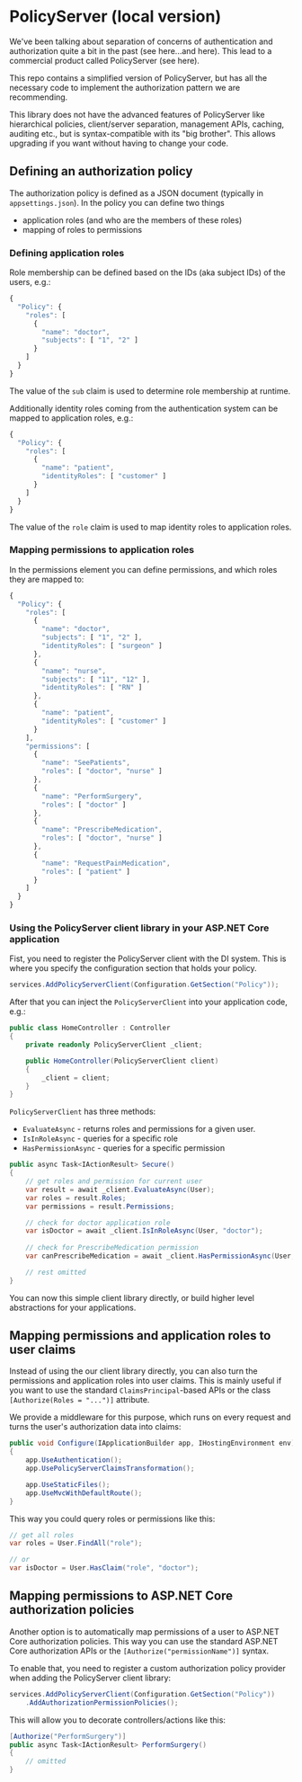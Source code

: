 # PolicyServer (local version)
We've been talking about separation of concerns of authentication and authorization quite a bit in the past (see here...and here).
This lead to a commercial product called PolicyServer (see here).

This repo contains a simplified version of PolicyServer, but has all the necessary code to implement the authorization pattern we are recommending.

This library does not have the advanced features of PolicyServer like hierarchical policies, client/server separation, management APIs, caching, auditing etc., but is syntax-compatible with its "big brother". This allows upgrading if you want without having to change your code.

## Defining an authorization policy
The authorization policy is defined as a JSON document (typically in `appsettings.json`). In the policy you can define two things

* application roles (and who are the members of these roles)
* mapping of roles to permissions

### Defining application roles
Role membership can be defined based on the IDs (aka subject IDs) of the users, e.g.:

```javascript
{
  "Policy": {
    "roles": [
      {
        "name": "doctor",
        "subjects": [ "1", "2" ]
      }
    ]
  }
}
```

The value of the `sub` claim is used to determine role membership at runtime.

Additionally identity roles coming from the authentication system can be mapped to application roles, e.g.:

```javascript
{
  "Policy": {
    "roles": [
      {
        "name": "patient",
        "identityRoles": [ "customer" ]
      }
    ]
  }
}
```

The value of the `role` claim is used to map identity roles to application roles.

### Mapping permissions to application roles
In the permissions element you can define permissions, and which roles they are mapped to:

```javascript
{
  "Policy": {
    "roles": [
      {
        "name": "doctor",
        "subjects": [ "1", "2" ],
        "identityRoles": [ "surgeon" ]
      },
      {
        "name": "nurse",
        "subjects": [ "11", "12" ],
        "identityRoles": [ "RN" ]
      },
      {
        "name": "patient",
        "identityRoles": [ "customer" ]
      }
    ],
    "permissions": [
      {
        "name": "SeePatients",
        "roles": [ "doctor", "nurse" ]
      },
      {
        "name": "PerformSurgery",
        "roles": [ "doctor" ]
      },
      {
        "name": "PrescribeMedication",
        "roles": [ "doctor", "nurse" ]
      },
      {
        "name": "RequestPainMedication",
        "roles": [ "patient" ]
      }
    ]
  }
}
```

### Using the PolicyServer client library in your ASP.NET Core application
Fist, you need to register the PolicyServer client with the DI system. This is where you specify the configuration section that holds your policy.

```csharp
services.AddPolicyServerClient(Configuration.GetSection("Policy"));
```

After that you can inject the `PolicyServerClient` into your application code, e.g.:

```csharp
public class HomeController : Controller
{
    private readonly PolicyServerClient _client;

    public HomeController(PolicyServerClient client)
    {
        _client = client;
    }
}
```

`PolicyServerClient` has three methods:

* `EvaluateAsync` - returns roles and permissions for a given user.
* `IsInRoleAsync` - queries for a specific role
* `HasPermissionAsync` - queries for a specific permission

```csharp
public async Task<IActionResult> Secure()
{
    // get roles and permission for current user
    var result = await _client.EvaluateAsync(User);
    var roles = result.Roles;
    var permissions = result.Permissions;

    // check for doctor application role
    var isDoctor = await _client.IsInRoleAsync(User, "doctor");
    
    // check for PrescribeMedication permission
    var canPrescribeMedication = await _client.HasPermissionAsync(User, "PrescribeMedication");

    // rest omitted
}
```

You can now this simple client library directly, or build higher level abstractions for your applications.

## Mapping permissions and application roles to user claims
Instead of using the our client library directly, you can also turn the permissions and application roles into user claims.
This is mainly useful if you want to use the standard `ClaimsPrincipal`-based APIs or the class `[Authorize(Roles = "...")]` attribute.

We provide a middleware for this purpose, which runs on every request and turns the user's authorization data into claims:

```csharp
public void Configure(IApplicationBuilder app, IHostingEnvironment env)
{
    app.UseAuthentication();
    app.UsePolicyServerClaimsTransformation();

    app.UseStaticFiles();
    app.UseMvcWithDefaultRoute();
}
```

This way you could query roles or permissions like this:

```csharp
// get all roles
var roles = User.FindAll("role");

// or
var isDoctor = User.HasClaim("role", "doctor");
```

## Mapping permissions to ASP.NET Core authorization policies
Another option is to automatically map permissions of a user to ASP.NET Core authorization policies.
This way you can use the standard ASP.NET Core authorization APIs or the `[Authorize("permissionName")]` syntax.

To enable that, you need to register a custom authorization policy provider when adding the PolicyServer client library:

```csharp
services.AddPolicyServerClient(Configuration.GetSection("Policy"))
    .AddAuthorizationPermissionPolicies();
```

This will allow you to decorate controllers/actions like this:

```csharp
[Authorize("PerformSurgery")]
public async Task<IActionResult> PerformSurgery()
{
    // omitted
}
```